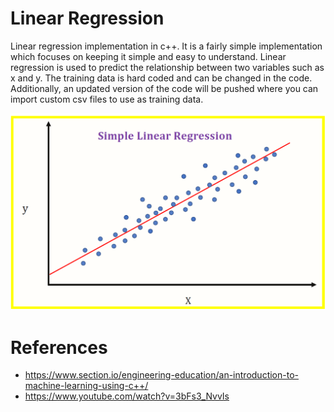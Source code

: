 # Linear Regression
Linear regression implementation in c++. It is a fairly simple implementation which focuses on keeping it simple and easy to understand. Linear regression is used to predict the relationship between two variables such as x and y. The training data is hard coded and can be changed in the code. Additionally, an updated version of the code will be pushed where you can import custom csv files to use as training data.

![linear-regression-demo](https://github.com/sababot/linear-regression/blob/master/linear-regression-demo.png)

# References
- https://www.section.io/engineering-education/an-introduction-to-machine-learning-using-c++/
- https://www.youtube.com/watch?v=3bFs3_NvvIs
